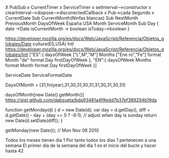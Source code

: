 X PubSub
x CurrentTimer
    x ServiceTimer
        x setInterval-->constructor
        x clearInterval-->dispose-->disconectedCallback
        x Pub->cada Segundo
x CurrentDate
        Sub
CurrentMonth(Ninfas blancas)
        Sub
NextMonth
PreviousMonth
DaysOfWeek
    España
    USA
Month
    ServiceMonth
    Sub
    Day {
        date ->Date
        isCurrentMonth -> boolean
        isToday-->boolean
    }

https://developer.mozilla.org/es/docs/Web/JavaScript/Referencia/Objetos_globales/Date
culture(ES,USA) Intl https://developer.mozilla.org/es/docs/Web/JavaScript/Referencia/Objetos_globales/Intl
["ES":{
    daysOfWeek ["L",M","M"]
    Months ["Ene  ro","Fe"]
    format Month "de"
    format Day
    firstDayOfWeek
},
"EN":{
    daysOfWeek
    Months
    format Month
    format Day
    firstDayOfWeek
}]

ServiceDate
ServiceFormatDate

DaysOfMonth = [31,fn(year),31,30,31,30,31,31,30,31,30,31]

daysOfMonth[new Date().getMonth()]
https://gist.github.com/dabzueta/bda93481a4f9edd7b37ef389294b19da

function getMonday(d) {
  d = new Date(d);
  var day = d.getDay(),
      diff = d.getDate() - day + (day == 0 ? -6:1); // adjust when day is sunday
  return new Date(d.setDate(diff));
}

getMonday(new Date()); // Mon Nov 08 2010

Todos los meses tienen dia 1
Por tanto todos los dias 1 pertenecen a una semana
El primer dia de la semana del día 1 es el inicio del bucle y hacer
hasta 42
